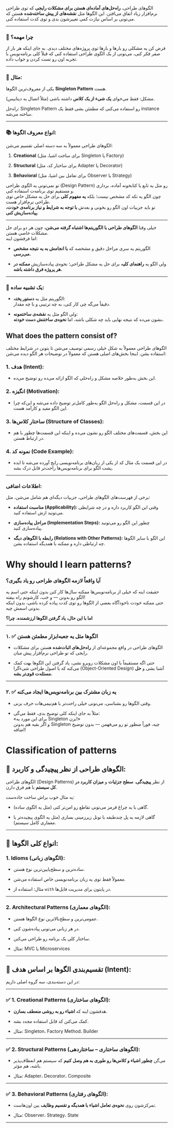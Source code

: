 الگوهای طراحی، **راه‌حل‌های آماده‌ای هستن برای مشکلات رایجی** که توی طراحی نرم‌افزار زیاد اتفاق می‌افتن. این الگوها مثل **نقشه‌های از پیش ساخته‌شده** هستن که می‌تونی بر اساس نیازت کمی تغییرشون بدی و توی کدت استفاده کنی.

---

### 🔧 چرا مهمه؟

فرض کن یه مشکلی رو بارها و بارها توی پروژه‌های مختلف دیدی. به جای اینکه هر بار از صفر فکر کنی، می‌تونی از یک الگوی طراحی استفاده کنی که قبلاً کلی برنامه‌نویس با تجربه اون رو تست کردن و جواب داده.

---

### 🎯 مثال:

یکی از معروف‌ترین الگوها **Singleton Pattern** هست.

مشکل: فقط می‌خوای **یک شیء از یک کلاس** داشته باشی (مثلاً اتصال به دیتابیس).

راه‌حل: Singleton Pattern رو استفاده می‌کنی که مطمئن بشی فقط یک instance ساخته می‌شه.

---

### 📚 انواع معروف الگوها:

الگوهای طراحی معمولاً به سه دسته اصلی تقسیم می‌شن:

1. **Creational** (برای ساخت اشیا، مثل Singleton یا Factory)
    
2. **Structural** (برای ساختار کد، مثل Adapter یا Decorator)
    
3. **Behavioral** (برای تعامل بین اشیا، مثل Observer یا Strategy)




تو نمی‌تونی یه الگوی طراحی (Design Pattern) رو مثل یه تابع یا کتابخونه آماده، برداری و مستقیم توی برنامه‌ت استفاده کنی.  
چون الگو یه تکه کد مشخص نیست؛ بلکه **یه مفهوم کلی** برای حل یه مشکل خاص توی طراحی نرم‌افزار هست.  
تو باید جزییات اون الگو رو بخونی و بعدش **با توجه به شرایط و نیاز برنامه‌ی خودت، پیاده‌سازیش کنی.**

---

خیلی وقتا **الگوهای طراحی با الگوریتم‌ها اشتباه گرفته می‌شن،** چون هر دو برای حل مشکلات خاصی هستن.  
اما فرقشون اینه:

- الگوریتم یه سری مراحل دقیق و مشخصه که **با انجامش به یه نتیجه مشخص می‌رسی.**
    
- ولی الگو یه **راهنمای کلی**ه برای حل یه مشکل طراحی؛ نحوه‌ی پیاده‌سازیش **ممکنه در هر پروژه فرق داشته باشه.**
    

---

### 🧠 یک تشبیه ساده:

- الگوریتم مثل یه **دستور پخت**ه:  
    دقیقاً می‌گه چی کار کنی، به چه ترتیبی و با چه مقدار.
    
- ولی الگو مثل یه **نقشه‌ی ساختمونه**:  
    نشون می‌ده که نتیجه نهایی باید چه شکلی باشه، اما **نحوه‌ی ساختنش دست خودته.**



## What does the pattern consist of?


الگوهای طراحی معمولاً به شکل خیلی رسمی توصیف می‌شن تا بتونن در شرایط مختلف استفاده بشن. اینجا بخش‌های اصلی هستن که معمولاً در توضیحات هر الگو دیده می‌شن:

### 1. **هدف (Intent):**

- این بخش به‌طور خلاصه مشکل و راه‌حلی که الگو ارائه می‌ده رو توضیح می‌ده.
    

### 2. **انگیزه (Motivation):**

- در این قسمت، مشکل و راه‌حل الگو به‌طور کامل‌تر توضیح داده می‌شه و این‌که چرا این الگو مفید و کارآمد هست.
    

### 3. **ساختار کلاس‌ها (Structure of Classes):**

- این بخش، قسمت‌های مختلف الگو رو نشون می‌ده و اینکه این قسمت‌ها چطور با هم در ارتباط هستن.
    

### 4. **نمونه کد (Code Example):**

- در این قسمت یک مثال کد از یکی از زبان‌های برنامه‌نویسی رایج آورده می‌شه تا ایده پشت الگو برای برنامه‌نویس‌ها راحت‌تر قابل درک بشه.
    

---

### اطلاعات اضافی:

برخی از فهرست‌های الگوهای طراحی، جزییات دیگه‌ای هم شامل می‌شن، مثل:

- **مناسبت استفاده (Applicability):** وقتی این الگو کاربرد داره و در چه شرایطی می‌تونید ازش استفاده کنید.
    
- **مراحل پیاده‌سازی (Implementation Steps):** چطور این الگو رو می‌تونید پیاده‌سازی کنید.
    
- **رابطه با الگوهای دیگه (Relations with Other Patterns):** این الگو با سایر الگوها چه ارتباطی داره و ممکنه با همدیگه استفاده بشن.



# Why should I learn patterns?

### آیا واقعاً لازمه الگوهای طراحی رو یاد بگیری؟

حقیقت اینه که خیلی از برنامه‌نویس‌ها ممکنه سال‌ها کار کنن بدون اینکه حتی اسم یه الگو رو بدونن — و خب، کارشونم راه بیفته!  
حتی ممکنه خودت ناخودآگاه بعضی از الگوها رو توی کدت پیاده کرده باشی، بدون اینکه بدونی اسمش چیه.

**اما با این حال، یاد گرفتن الگوها ارزشمنده. چرا؟**

---

### ۱. ✅ الگوها مثل یه جعبه‌ابزار مطمئن هستن

- الگوهای طراحی در واقع مجموعه‌ای از **راه‌حل‌های اثبات‌شده** هستن برای مشکلات رایجی که تو طراحی نرم‌افزار پیش میان.
    
- حتی اگه مستقیماً با اون مشکلات روبرو نشی، یاد گرفتن این الگوها بهت کمک می‌کنه که با اصول طراحی شی‌ء‌گرا (Object-Oriented Design) آشنا بشی و **حل مسئله‌ت قوی‌تر بشه.**
    

---

### ۲. ✅ یه زبان مشترک بین برنامه‌نویس‌ها ایجاد می‌کنه

- وقتی الگوها رو بشناسی، می‌تونی خیلی راحت‌تر با هم‌تیمی‌هات حرف بزنی.
    
- مثلاً به جای اینکه کلی توضیح بدی، فقط می‌گی:  
    «برای این مورد یه Singleton بزن!»  
    و اگر بقیه هم بدونن Singleton چیه، فوراً منظور تو رو می‌فهمن — بدون توضیح اضافه!



# Classification of patterns



## 📌 الگوهای طراحی از نظر پیچیدگی و کاربرد:

الگوهای طراحی (Design Patterns) از نظر **پیچیدگی**، **سطح جزئیات** و **میزان کاربرد در کل سیستم** با هم فرق دارن.

یه مثال خوب براش ساخت جاده‌ست:

- گاهی با یه چراغ قرمز می‌تونی تقاطع رو امن‌تر کنی (مثل یه الگوی ساده).
    
- گاهی لازمه یه پل چندطبقه با تونل زیرزمینی بسازی (مثل یه الگوی پیچیده‌تر یا معماری کامل سیستم).
    

---

## 🧱 انواع کلی الگوها:

### 1. Idioms (الگوهای زبانی):

- ساده‌ترین و سطح‌پایین‌ترین نوع هستن.
    
- معمولاً فقط توی یه زبان برنامه‌نویسی خاص استفاده می‌شن.
    
- مثال: استفاده از `with` در پایتون برای مدیریت فایل‌ها.
    

---

### 2. Architectural Patterns (الگوهای معماری):

- عمومی‌ترین و سطح‌بالاترین نوع الگوها هستن.
    
- در هر زبانی می‌تونی پیاده‌شون کنی.
    
- ساختار کلی یک برنامه رو طراحی می‌کنن.
    
- مثال: MVC یا Microservices
    

---

## 🎯 تقسیم‌بندی الگوها بر اساس هدف (Intent):

در این دسته‌بندی، سه گروه اصلی داریم:

---

### ✅ 1. Creational Patterns (الگوهای ساختاری):

- هدفشون اینه که **اشیاء رو به روشی منعطف بسازن**.
    
- کمک می‌کنن کد قابل استفاده مجدد بشه.
    
- مثال: Singleton، Factory Method، Builder
    

---

### ✅ 2. Structural Patterns (الگوهای ساختاری – ساختاردهی):

- می‌گن **چطور اشیاء و کلاس‌ها رو طوری به هم وصل کنیم** که سیستم هم انعطاف‌پذیر باشه، هم مؤثر.
    
- مثال: Adapter، Decorator، Composite
    

---

### ✅ 3. Behavioral Patterns (الگوهای رفتاری):

- تمرکزشون روی **نحوه‌ی تعامل اشیاء با همدیگه و تقسیم وظایف** بین اون‌هاست.
    
- مثال: Observer، Strategy، State
    

---